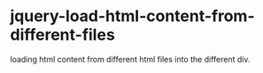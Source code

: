 # jquery-load-html-content-from-different-files

loading html content from different html files into the different div.
